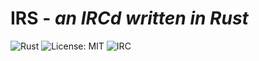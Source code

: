 # IRS - *an IRCd written in Rust*
![Rust](https://img.shields.io/badge/rust-%23000000.svg?style=for-the-badge&logo=rust&logoColor=orange)
![License: MIT](https://img.shields.io/badge/License-MIT-yellow.svg?style=for-the-badge)
![IRC](https://img.shields.io/badge/irc-black?style=for-the-badge)
